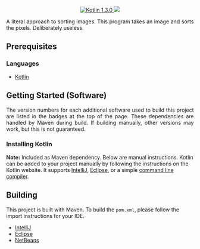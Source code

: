 <p align="center">
  <a href="https://kotlinlang.org/">
    <img src="https://img.shields.io/badge/Kotlin-1.3.0-blue.svg" alt="Kotlin 1.3.0">
  </a>
  <a href="LICENSE.md">
    <img src="https://img.shields.io/github/license/JakeJMattson/ImageSorter.svg">
  </a>
</p>

<p align="justify">
A literal approach to sorting images. 
This program takes an image and sorts the pixels.
Deliberately useless.
</p>

## Prerequisites

### Languages
* [Kotlin](https://kotlinlang.org/)

## Getting Started (Software)
<p align="justify">
The version numbers for each additional software used to build this project are listed in the badges at the top of the page. These dependencies are handled by Maven during build. If building manually, other versions may work, but this is not guaranteed.
</p>

### Installing Kotlin
**Note:** Included as Maven dependency. Below are manual instructions.
Kotlin can be added to your project manually by following the instructions on the Kotlin website. It supports [IntelliJ](https://kotlinlang.org/docs/tutorials/getting-started.html), [Eclipse](https://kotlinlang.org/docs/tutorials/getting-started-eclipse.html), or a simple [command line compiler](https://kotlinlang.org/docs/tutorials/command-line.html).

## Building
This project is built with Maven. To build the `pom.xml`, please follow the import instructions for your IDE.
* [IntelliJ](https://www.tutorialspoint.com/maven/maven_intellij_idea.htm)
* [Eclipse](https://www.tutorialspoint.com/maven/maven_eclispe_ide.htm)
* [NetBeans](https://www.tutorialspoint.com/maven/maven_netbeans.htm)
